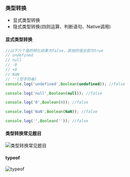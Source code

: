 ### 类型转换

- 显式类型转换
- 隐式类型转换(四则运算、判断语句、Native调用)

#### 显式类型转换

```javascript
//以下六个值的转化结果为false，其他的值全部为true
// undefined
// null
// -0
// +0
// NaN
// ''(空字符串)
console.log('undefined',Boolean(undefined)); //false

console.log('null',Boolean(null)); //false

console.log('0',Boolean(0)); //false

console.log('NaN',Boolean(NaN)); //false

console.log('',Boolean('')); //false
```
#### 类型转换常见题目
![类型转换常见题目](https://github.com/liuxilei/JavaScript-study/blob/master/front-end-interview/03/img/%E7%B1%BB%E5%9E%8B%E8%BD%AC%E6%8D%A2%E5%B8%B8%E8%A7%81%E9%A2%98%E7%9B%AE.png)
#### typeof
![typeof](https://github.com/liuxilei/JavaScript-study/blob/master/front-end-interview/03/img/typeof.png)